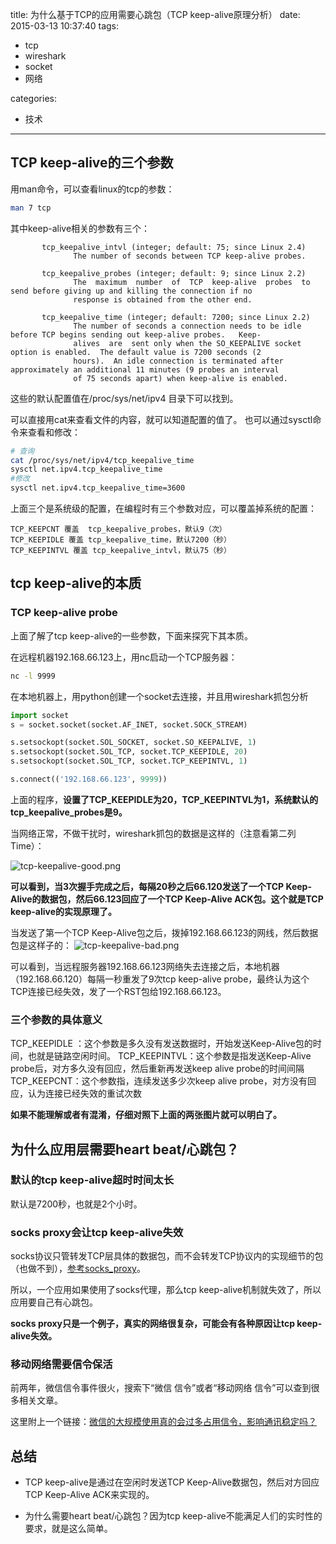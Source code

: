 title: 为什么基于TCP的应用需要心跳包（TCP keep-alive原理分析）
date: 2015-03-13 10:37:40
tags:
 - tcp
 - wireshark
 - socket
 - 网络

categories:
 - 技术
 

---

## TCP keep-alive的三个参数
用man命令，可以查看linux的tcp的参数：
```bash
man 7 tcp
```
其中keep-alive相关的参数有三个：
```
       tcp_keepalive_intvl (integer; default: 75; since Linux 2.4)
              The number of seconds between TCP keep-alive probes.

       tcp_keepalive_probes (integer; default: 9; since Linux 2.2)
              The  maximum  number  of  TCP  keep-alive  probes  to send before giving up and killing the connection if no
              response is obtained from the other end.

       tcp_keepalive_time (integer; default: 7200; since Linux 2.2)
              The number of seconds a connection needs to be idle before TCP begins sending out keep-alive probes.   Keep-
              alives  are  sent only when the SO_KEEPALIVE socket option is enabled.  The default value is 7200 seconds (2
              hours).  An idle connection is terminated after approximately an additional 11 minutes (9 probes an interval
              of 75 seconds apart) when keep-alive is enabled.
```

这些的默认配置值在/proc/sys/net/ipv4 目录下可以找到。

可以直接用cat来查看文件的内容，就可以知道配置的值了。
也可以通过sysctl命令来查看和修改：
```bash
# 查询
cat /proc/sys/net/ipv4/tcp_keepalive_time
sysctl net.ipv4.tcp_keepalive_time
#修改
sysctl net.ipv4.tcp_keepalive_time=3600
```

上面三个是系统级的配置，在编程时有三个参数对应，可以覆盖掉系统的配置：
```
TCP_KEEPCNT 覆盖  tcp_keepalive_probes，默认9（次）
TCP_KEEPIDLE 覆盖 tcp_keepalive_time，默认7200（秒）
TCP_KEEPINTVL 覆盖 tcp_keepalive_intvl，默认75（秒）
 ```

## tcp keep-alive的本质
### TCP keep-alive probe
上面了解了tcp keep-alive的一些参数，下面来探究下其本质。

在远程机器192.168.66.123上，用nc启动一个TCP服务器：
```bash
nc -l 9999
```
在本地机器上，用python创建一个socket去连接，并且用wireshark抓包分析
```python
import socket
s = socket.socket(socket.AF_INET, socket.SOCK_STREAM)

s.setsockopt(socket.SOL_SOCKET, socket.SO_KEEPALIVE, 1)
s.setsockopt(socket.SOL_TCP, socket.TCP_KEEPIDLE, 20)
s.setsockopt(socket.SOL_TCP, socket.TCP_KEEPINTVL, 1)

s.connect(('192.168.66.123', 9999))
```
上面的程序，**设置了TCP_KEEPIDLE为20，TCP_KEEPINTVL为1，系统默认的tcp_keepalive_probes是9。**

当网络正常，不做干扰时，wireshark抓包的数据是这样的（注意看第二列Time）：

![tcp-keepalive-good.png](/img/tcp-keepalive-good.png)

**可以看到，当3次握手完成之后，每隔20秒之后66.120发送了一个TCP Keep-Alive的数据包，然后66.123回应了一个TCP Keep-Alive ACK包。这个就是TCP keep-alive的实现原理了。**

当发送了第一个TCP Keep-Alive包之后，拨掉192.168.66.123的网线，然后数据包是这样子的：
![tcp-keepalive-bad.png](/img/tcp-keepalive-bad.png)

可以看到，当远程服务器192.168.66.123网络失去连接之后，本地机器（192.168.66.120）每隔一秒重发了9次tcp keep-alive probe，最终认为这个TCP连接已经失效，发了一个RST包给192.168.66.123。

### 三个参数的具体意义 
TCP_KEEPIDLE ：这个参数是多久没有发送数据时，开始发送Keep-Alive包的时间，也就是链路空闲时间。
TCP_KEEPINTVL：这个参数是指发送Keep-Alive probe后，对方多久没有回应，然后重新再发送keep alive probe的时间间隔
TCP_KEEPCNT：这个参数指，连续发送多少次keep alive probe，对方没有回应，认为连接已经失效的重试次数

**如果不能理解或者有混淆，仔细对照下上面的两张图片就可以明白了。**

## 为什么应用层需要heart beat/心跳包？

### 默认的tcp keep-alive超时时间太长
默认是7200秒，也就是2个小时。

### socks proxy会让tcp keep-alive失效
socks协议只管转发TCP层具体的数据包，而不会转发TCP协议内的实现细节的包（也做不到），[参考socks_proxy](http://hengyunabc.github.io/something-about-science-surf-the-internet/#socks_proxy)。

所以，一个应用如果使用了socks代理，那么tcp keep-alive机制就失效了，所以应用要自己有心跳包。

**socks proxy只是一个例子，真实的网络很复杂，可能会有各种原因让tcp keep-alive失效。**

### 移动网络需要信令保活
前两年，微信信令事件很火，搜索下“微信 信令”或者“移动网络 信令”可以查到很多相关文章。

这里附上一个链接：[微信的大规模使用真的会过多占用信令，影响通讯稳定吗？](http://www.zhihu.com/question/20849677/answer/16384522)

## 总结
- TCP keep-alive是通过在空闲时发送TCP Keep-Alive数据包，然后对方回应TCP Keep-Alive ACK来实现的。

- 为什么需要heart beat/心跳包？因为tcp keep-alive不能满足人们的实时性的要求，就是这么简单。